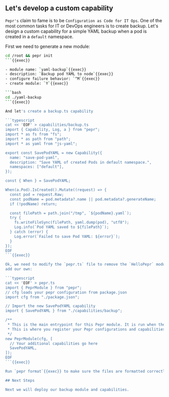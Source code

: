 ## Let's develop a custom capability

`Pepr's` claim to fame is to be `Configuration as Code for IT Ops`. One of the
most common tasks for IT or DevOps engineers is to create backup. Let's design a
custom capability for a simple YAML backup when a pod is created in a `default`
namespace.

First we need to generate a new module:

```bash
cd /root && pepr init
```{{exec}}

- module name: `yaml-backup`{{exec}}
- description: `Backup pod YAML to node`{{exec}}
- configure failure behavior: `^M`{{exec}}
- create module: `Y`{{exec}}

```bash
cd ./yaml-backup
```{{exec}}

And let's create a backup.ts capability

```typescript
cat << 'EOF' > capabilities/backup.ts
import { Capability, Log, a } from "pepr";
import * as fs from "fs";
import * as path from "path";
import * as yaml from "js-yaml";

export const SavePodYAML = new Capability({
  name: "save-pod-yaml",
  description: "Save YAML of created Pods in default namespace.",
  namespaces: ["default"],
});

const { When } = SavePodYAML;

When(a.Pod).IsCreated().Mutate((request) => {
  const pod = request.Raw;
  const podName = pod.metadata?.name || pod.metadata?.generateName;
  if (!podName) return;

  const filePath = path.join("/tmp", `${podName}.yaml`);
  try {
    fs.writeFileSync(filePath, yaml.dump(pod), "utf8");
    Log.info(`Pod YAML saved to ${filePath}`);
  } catch (error) {
    Log.error(`Failed to save Pod YAML: ${error}`);
  }
});
EOF
```{{exec}}

Ok, we need to modify the `pepr.ts` file to remove the `HelloPepr` module and
add our own:

```typescript
cat << 'EOF' > pepr.ts
import { PeprModule } from "pepr";
// cfg loads your pepr configuration from package.json
import cfg from "./package.json";

// Import the new SavePodYAML capability
import { SavePodYAML } from "./capabilities/backup";

/**
 * This is the main entrypoint for this Pepr module. It is run when the module is started.
 * This is where you register your Pepr configurations and capabilities.
 */
new PeprModule(cfg, [
  // Your additional capabilities go here
  SavePodYAML,
]);
EOF
```{{exec}}

Run `pepr format`{{exec}} to make sure the files are formatted correctly.

## Next Steps

Next we will deploy our backup module and capabilities.
